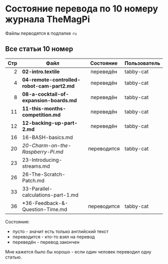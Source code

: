 Состояние перевода по 10 номеру журнала TheMagPi
================================================

Файлы перводятся в подпапке `ru`


Все статьи 10 номер
-------------------

| Стр| Файл                                        | Состояние  | Пользователь |
|---:|---------------------------------------------|:----------:|--------------|
|  2 | **02-intro.textile**                        | переведён  | tabby-cat    |
|  4 | **04-remote-controlled-robot-cam-part2.md** | переведён  | tabby-cat    |
|  8 | **08-a-cocktail-of-expansion-boards.md**    | переведён  | tabby-cat    |
| 11 | **11-this-months-competition.md**           | переведён  | tabby-cat    |
| 12 | **12-backing-up-part-2.md**                 | переведён  | tabby-cat    |
| 16 | 16-BASH-basics.md                           |            |              |
| 20 | *20-Charm-on-the-Raspberry-Pi.md*           | переводится| tabby-cat    |
| 23 | 23-Introducing-streams.md                   |            |              |
| 26 | 26-The-Scratch-Patch.md                     |            |              |
| 33 | 33-Parallel-calculations-part-1.md          |            |              |
| 36 | *36-Feedback-&-Question-Time.md             | переводится| tabby-cat    |


Состояния:

* пусто - значит есть только английский текст
* переводится - кто-то взял на перевод
* переведён - перевод закончен

Мне кажется было бы хорошо - если один человек переводил одну статью.
